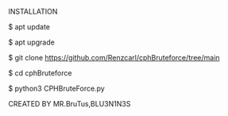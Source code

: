  INSTALLATION

 $ apt update

 $ apt upgrade

 $ git clone https://github.com/Renzcarl/cphBruteforce/tree/main
   
 $ cd cphBruteforce

 $ python3 CPHBruteForce.py

CREATED BY MR.BruTus,BLU3N1N3S
